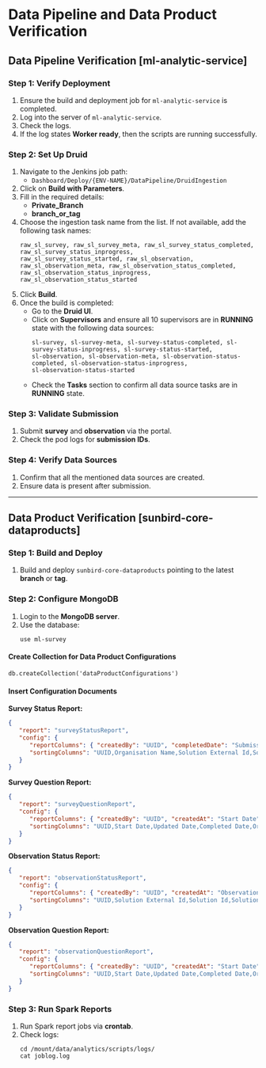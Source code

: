 # Data Pipeline and Data Product Verification

## Data Pipeline Verification [ml-analytic-service]

### Step 1: Verify Deployment
1. Ensure the build and deployment job for `ml-analytic-service` is completed.
2. Log into the server of `ml-analytic-service`.
3. Check the logs.
4. If the log states **Worker ready**, then the scripts are running successfully.

### Step 2: Set Up Druid
1. Navigate to the Jenkins job path:
   - `Dashboard/Deploy/{ENV-NAME}/DataPipeline/DruidIngestion`
2. Click on **Build with Parameters**.
3. Fill in the required details:
   - **Private_Branch**
   - **branch_or_tag**
4. Choose the ingestion task name from the list. If not available, add the following task names:
   ```
   raw_sl_survey, raw_sl_survey_meta, raw_sl_survey_status_completed, raw_sl_survey_status_inprogress,
   raw_sl_survey_status_started, raw_sl_observation, raw_sl_observation_meta, raw_sl_observation_status_completed,
   raw_sl_observation_status_inprogress, raw_sl_observation_status_started
   ```
5. Click **Build**.
6. Once the build is completed:
   - Go to the **Druid UI**.
   - Click on **Supervisors** and ensure all 10 supervisors are in **RUNNING** state with the following data sources:
     ```
     sl-survey, sl-survey-meta, sl-survey-status-completed, sl-survey-status-inprogress, sl-survey-status-started,
     sl-observation, sl-observation-meta, sl-observation-status-completed, sl-observation-status-inprogress,
     sl-observation-status-started
     ```
   - Check the **Tasks** section to confirm all data source tasks are in **RUNNING** state.

### Step 3: Validate Submission
1. Submit **survey** and **observation** via the portal.
2. Check the pod logs for **submission IDs**.

### Step 4: Verify Data Sources
1. Confirm that all the mentioned data sources are created.
2. Ensure data is present after submission.

---

## Data Product Verification [sunbird-core-dataproducts]

### Step 1: Build and Deploy
1. Build and deploy `sunbird-core-dataproducts` pointing to the latest **branch** or **tag**.

### Step 2: Configure MongoDB
1. Login to the **MongoDB server**.
2. Use the database:
   ```
   use ml-survey
   ```

#### Create Collection for Data Product Configurations
```
db.createCollection('dataProductConfigurations')
```

#### Insert Configuration Documents

**Survey Status Report:**
```json
{
   "report": "surveyStatusReport",
   "config": {
      "reportColumns": { "createdBy": "UUID", "completedDate": "Submission Date", "createdAt": "Survey Started Date", "organisationName": "Organisation Name", "solutionExternalId": "Solution External Id", "solutionId": "Solution Id", "solutionName": "Solution Name", "surveyName": "Survey Name", "surveyId": "Survey Id", "surveySubmissionId": "Survey Submission Id", "isAPrivateProgram": "Private Program" },
      "sortingColumns": "UUID,Organisation Name,Solution External Id,Solution Id,Solution Name,Survey Id,Survey Name,Survey Submission Id,Private Program,Survey Started Date,Submission Date"
   }
}
```

**Survey Question Report:**
```json
{
   "report": "surveyQuestionReport",
   "config": {
      "reportColumns": { "createdBy": "UUID", "createdAt": "Start Date", "updatedAt": "Updated Date", "completedDate": "Completed Date", "organisationName": "Organisation Name", "organisationId": "Organisation Id", "surveyName": "Survey Name", "surveyId": "Survey Id", "surveySubmissionId": "Survey Submission Id", "criteriaExternalId": "Criteria External Id", "criteriaId": "Criteria Id", "criteriaName": "Criteria Name", "evidences": "Evidences", "remarks": "Remarks", "isAPrivateProgram": "Private Program", "questionExternalId": "Question External Id", "questionName": "Question", "questionResponseLabel": "Answer", "questionECM": "Question ECM", "questionId": "Question Id", "questionResponseType": "Question Response Type", "solutionExternalId": "Solution External Id", "solutionId": "Solution Id", "solutionName": "Solution Name" },
      "sortingColumns": "UUID,Start Date,Updated Date,Completed Date,Organisation Id,Organisation Name,Survey Id,Survey Name,Survey Submission Id,Criteria External Id,Criteria Id,Criteria Name,Private Program,Question External Id,Question Id,Question,Answer,Question ECM,Question Response Type,Evidences,Remarks,Solution External Id,Solution Id,Solution Name"
   }
}
```

**Observation Status Report:**
```json
{
   "report": "observationStatusReport",
   "config": {
      "reportColumns": { "createdBy": "UUID", "createdAt": "Observation Started Date", "solutionExternalId": "Solution External Id", "solutionId": "Solution Id", "solutionName": "Solution Name", "solutionType": "Solution Type", "observationName": "Observation Name", "observationId": "Observation Id", "observationSubmissionId": "Observation Submission Id", "isAPrivateProgram": "Private Program" },
      "sortingColumns": "UUID,Solution External Id,Solution Id,Solution Name,Solution Type,Observation Id,Observation Name,Observation Submission Id,Private Program,Observation Started Date,Status of Submission,Submission Date"
   }
}
```

**Observation Question Report:**
```json
{
   "report": "observationQuestionReport",
   "config": {
      "reportColumns": { "createdBy": "UUID", "createdAt": "Start Date", "updatedAt": "Updated Date", "completedDate": "Completed Date", "organisationName": "Organisation Name", "organisationId": "Organisation Id", "observationName": "Observation Name", "observationId": "Observation Id", "observationSubmissionId": "Observation Submission Id", "entity": "Entity", "entityType": "Entity Type", "isRubricDriven": "Rubric Driven", "criteriaLevelReport": "Criteria Level Report", "criteriaDescription": "Criteria Description", "criteriaExternalId": "Criteria External Id", "criteriaId": "Criteria Id", "criteriaName": "Criteria Name", "course": "Course", "remarks": "Remarks", "isAPrivateProgram": "Private Program", "questionExternalId": "Question External Id", "questionName": "Question", "questionResponseLabel": "Answer", "questionECM": "Question ECM", "questionId": "Question Id", "questionResponseType": "Question Response Type", "solutionExternalId": "Solution External Id", "solutionId": "Solution Id", "solutionDescription": "Solution Description", "solutionName": "Solution Name" },
      "sortingColumns": "UUID,Start Date,Updated Date,Completed Date,Organisation Id,Organisation Name,Observation Id,Observation Name,Observation Submission Id,Entity,Entity Type,Rubric Driven,Criteria Level Report,Criteria Description,Criteria External Id,Criteria Id,Criteria Name,Private Program,Course,Question External Id,Question Id,Question,Answer,Question ECM,Question Response Type,Remarks,Solution External Id,Solution Id,Solution Description,Solution Name"
   }
}
```

### Step 3: Run Spark Reports
1. Run Spark report jobs via **crontab**.
2. Check logs:
   ```
   cd /mount/data/analytics/scripts/logs/
   cat joblog.log
   ```


